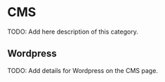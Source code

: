 # CMS

TODO: Add here description of this category.

## Wordpress

TODO: Add details for Wordpress on the CMS page.

